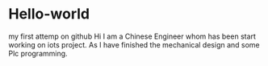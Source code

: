 # Hello-world
my first attemp on github
Hi I am a Chinese Engineer whom has been start working on iots project. As I have finished the mechanical design and some Plc programming.
